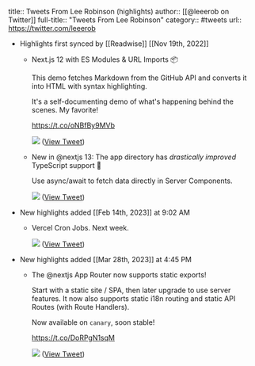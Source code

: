 title:: Tweets From Lee Robinson (highlights)
author:: [[@leeerob on Twitter]]
full-title:: "Tweets From Lee Robinson"
category:: #tweets
url:: https://twitter.com/leeerob

- Highlights first synced by [[Readwise]] [[Nov 19th, 2022]]
	- Next.js 12 with ES Modules & URL Imports 📦
	  
	  This demo fetches Markdown from the GitHub API and converts it into HTML with syntax highlighting.
	  
	  It's a self-documenting demo of what's happening behind the scenes. My favorite!
	  
	  https://t.co/oNBfBy9MVb 
	  
	  ![](https://pbs.twimg.com/media/FCzxFHeWUAUfcXa.jpg) ([View Tweet](https://twitter.com/leeerob/status/1453801944435265545))
	- New in @nextjs 13: The app directory has *drastically improved* TypeScript support 🚀
	  
	  Use async/await to fetch data directly in Server Components. 
	  
	  ![](https://pbs.twimg.com/media/FgCO6g2UYAAG2eb.jpg) ([View Tweet](https://twitter.com/leeerob/status/1585424395857645568))
- New highlights added [[Feb 14th, 2023]] at 9:02 AM
	- Vercel Cron Jobs. Next week. 
	  
	  ![](https://pbs.twimg.com/media/Fo4J6XZWcAMFUnf.png) ([View Tweet](https://twitter.com/leeerob/status/1625249090932994051))
- New highlights added [[Mar 28th, 2023]] at 4:45 PM
	- The @nextjs App Router now supports static exports!
	  
	  Start with a static site / SPA, then later upgrade to use server features. It now also supports static i18n routing and static API Routes (with Route Handlers).
	  
	  Now available on `canary`, soon stable!
	  
	  https://t.co/DoRPgN1sqM 
	  
	  ![](https://pbs.twimg.com/media/FsQIGXaagAAvR0S.jpg) ([View Tweet](https://twitter.com/leeerob/status/1640445075959484418))